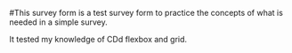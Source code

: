 #This survey form is a test survey form to practice the concepts of what is needed in a simple survey. 

It tested my knowledge of CDd flexbox and grid.
